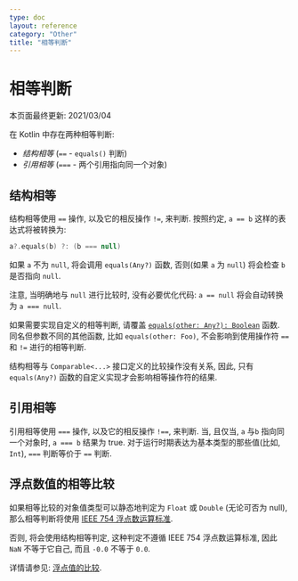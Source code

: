 ```yaml
---
type: doc
layout: reference
category: "Other"
title: "相等判断"
---
```


# 相等判断

本页面最终更新: 2021/03/04

在 Kotlin 中存在两种相等判断:

* _结构相等_ (`==` - `equals()` 判断)
* _引用相等_ (`===` - 两个引用指向同一个对象)

## 结构相等

结构相等使用 `==` 操作, 以及它的相反操作 `!=`, 来判断.
按照约定, `a == b` 这样的表达式将被转换为:

```kotlin
a?.equals(b) ?: (b === null)
```

如果 `a` 不为 `null`, 将会调用 `equals(Any?)` 函数,
否则(如果 `a` 为 `null`) 将会检查 `b` 是否指向 `null`.

注意, 当明确地与 `null` 进行比较时, 没有必要优化代码:
`a == null` 将会自动转换为 `a === null`.

如果需要实现自定义的相等判断,
请覆盖 [`equals(other: Any?): Boolean`](https://kotlinlang.org/api/latest/jvm/stdlib/kotlin/-any/equals.html) 函数.
同名但参数不同的其他函数, 比如 `equals(other: Foo)`, 不会影响到使用操作符 `==` 和 `!=` 进行的相等判断.

结构相等与 `Comparable<...>` 接口定义的比较操作没有关系,
因此, 只有 `equals(Any?)` 函数的自定义实现才会影响相等操作符的结果.

## 引用相等

引用相等使用 `===` 操作, 以及它的相反操作 `!==`, 来判断.
当, 且仅当, `a` 与`b` 指向同一个对象时, `a === b` 结果为 true.
对于运行时期表达为基本类型的那些值(比如, `Int`), `===` 判断等价于 `==` 判断.

## 浮点数值的相等比较

如果相等比较的对象值类型可以静态地判定为 `Float` 或 `Double` (无论可否为 null),
那么相等判断将使用 [IEEE 754 浮点数运算标准](https://en.wikipedia.org/wiki/IEEE_754).

否则, 将会使用结构相等判定, 这种判定不遵循 IEEE 754 浮点数运算标准,
因此 `NaN` 不等于它自己, 而且 `-0.0` 不等于 `0.0`.

详情请参见: [浮点值的比较](basic-types.html#floating-point-numbers-comparison).
